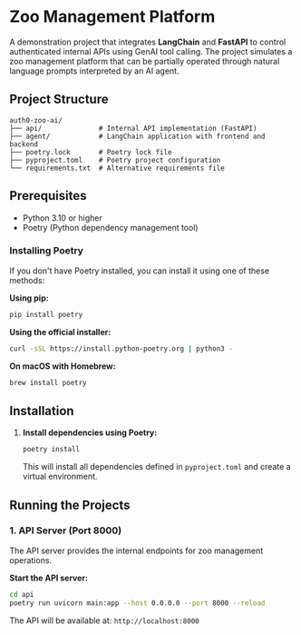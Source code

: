 # Zoo Management Platform

A demonstration project that integrates **LangChain** and **FastAPI** to control authenticated internal APIs using GenAI tool calling. The project simulates a zoo management platform that can be partially operated through natural language prompts interpreted by an AI agent.

## Project Structure

```
auth0-zoo-ai/
├── api/              # Internal API implementation (FastAPI)
├── agent/            # LangChain application with frontend and backend
├── poetry.lock       # Poetry lock file
├── pyproject.toml    # Poetry project configuration
└── requirements.txt  # Alternative requirements file
```

## Prerequisites

- Python 3.10 or higher
- Poetry (Python dependency management tool)

### Installing Poetry

If you don't have Poetry installed, you can install it using one of these methods:

**Using pip:**

```bash
pip install poetry
```

**Using the official installer:**

```bash
curl -sSL https://install.python-poetry.org | python3 -
```

**On macOS with Homebrew:**

```bash
brew install poetry
```

## Installation

1. **Install dependencies using Poetry:**

   ```bash
   poetry install
   ```

   This will install all dependencies defined in `pyproject.toml` and create a virtual environment.

## Running the Projects

### 1. API Server (Port 8000)

The API server provides the internal endpoints for zoo management operations.

**Start the API server:**
```bash
cd api
poetry run uvicorn main:app --host 0.0.0.0 --port 8000 --reload
```


The API will be available at: `http://localhost:8000`